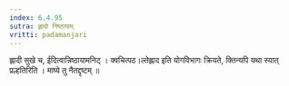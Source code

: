 ```yaml
---
index: 6.4.95
sutra: ह्लादो निष्ठायाम्
vritti: padamanjari
---
```


  ह्लादी सुखे च, ईदित्वान्निष्ठायामनिट् । क्वचित्पठ।ल्तेह्लाद इति योगविभागः क्रियते, क्तिन्यपि यथा स्यात् प्रल्हतिरिति । माष्ये तु नैतद्दृष्टम् ॥